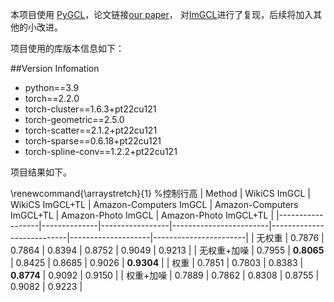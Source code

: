 本项目使用 [PyGCL](https://github.com/PyGCL/PyGCL)，论文链接[our paper](https://arxiv.org/abs/2109.01116)，
对[ImGCL](https://arxiv.org/pdf/2205.11332.pdf)进行了复现，后续将加入其他的小改进。

项目使用的库版本信息如下：

##Version Infomation

- python==3.9
- torch==2.2.0
- torch-cluster==1.6.3+pt22cu121
- torch-geometric==2.5.0
- torch-scatter==2.1.2+pt22cu121
- torch-sparse==0.6.18+pt22cu121
- torch-spline-conv==1.2.2+pt22cu121


项目结果如下。

\renewcommand{\arraystretch}{1} %控制行高
| Method           | WikiCS ImGCL | WikiCS ImGCL+TL | Amazon-Computers ImGCL | Amazon-Computers ImGCL+TL | Amazon-Photo ImGCL | Amazon-Photo ImGCL+TL |
|------------------|--------------|-----------------|------------------------|---------------------------|--------------------|-----------------------|
| 无权重           | 0.7876       | 0.7864          | 0.8394                 | 0.8752                    | 0.9049             | 0.9213                |
| 无权重+加噪      | 0.7955       | **0.8065**      | 0.8425                 | 0.8685                    | 0.9026             | **0.9304**            |
| 权重             | 0.7851       | 0.7803          | 0.8383                 | **0.8774**                | 0.9092             | 0.9150                |
| 权重+加噪        | 0.7889       | 0.7862          | 0.8308                 | 0.8755                    | 0.9082             | 0.9223                |


